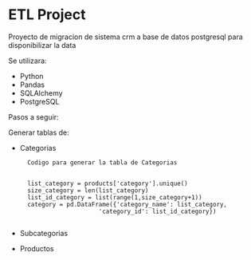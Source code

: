 # ETL Project
Proyecto de migracion de sistema crm a base de datos postgresql para disponibilizar la data

Se utilizara:

- Python
- Pandas
- SQLAlchemy
- PostgreSQL

Pasos a seguir:

Generar tablas de: 

- Categorias

        Codigo para generar la tabla de Categorias
  <pre><code> 
    list_category = products['category'].unique()
    size_category = len(list_category)
    list_id_category = list(range(1,size_category+1))
    category = pd.DataFrame({'category_name': list_category,
                        'category_id': list_id_category})
                        </code></pre>

- Subcategorias 
- Productos
